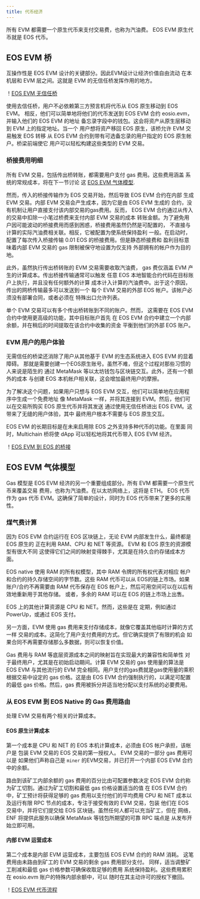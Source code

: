 ```yaml
---
title: 代币经济
---
```


所有 EVM 都需要一个原生代币来支付交易费，也称为汽油费。
EOS EVM 原生代币就是 EOS 代币。

## EOS EVM 桥

互操作性是 EOS EVM 设计的关键部分。因此EVM设计让经济价值自由流动
在本机层和 EVM 层之间。这就是 EVM 的无信任桥发挥作用的地方。

！[EOS EVM 无信任桥](images/EOS-EVM_trustless_bridge.png)

使用去信任桥，用户不必依赖第三方预言机将代币从 EOS 原生移动到 EOS EVM。
相反，他们可以简单地将他们的代币发送到 EOS EVM 合约 eosio.evm，并输入他们的 EOS EVM 的地址
备忘录字段中的钱包。这会将资产从原生层移动到 EVM 上的指定地址。当一个
用户想将资产移回 EOS 原生，该桥允许 EVM 交易触发 EOS 转移
从 EOS EVM 合约到带有可选备忘录的用户指定的 EOS 原生帐户。桥梁前端使它
用户可以轻松构建这些类型的 EVM 交易。

### 桥接费用明细

所有 EVM 交易，包括传出桥转账，都需要用户支付 gas 费用。这些费用涵盖
系统的常规成本，将在下一节讨论
这 [EOS EVM 气体模型](#eos-evm-gas-model).

然而，传入的桥接传输作为 EOS 交易开始，然后导致 EOS EVM 合约在内部
生成 EVM 交易。内部 EVM 交易会产生成本，因为它是由 EOS EVM 生成的
合约，没有机制让用户直接支付该内部交易的gas费用。反而，
EOS EVM 合约通过从传入的交易中扣除一小笔过桥费来支付内部 EVM 交易的成本
转账金额。为了避免用户因可能波动的桥接费用而感到困惑，桥接费用虽然仍然是可配置的，
不直接与计算的实际汽油费相关联。相反，它被配置为使系统保持盈利
一般。在启动时，配置了每次传入桥接传输 0.01 EOS 的桥接费用。但是静态桥接费和
盈利目标意味着内部 EVM 交易的 gas 限制被保守地设置为仅支持
外部拥有的帐户作为目的地。

此外，虽然执行传出桥转账的 EVM 交易需要收取汽油费，
gas 费仅涵盖 EVM 产生的计算成本。传出桥接传输通常可以触发
任意 EOS 本地智能合约代码在目标账户上执行，并且没有任何额外的计算
成本计入计算的汽油费中。出于这个原因，传出的网桥传输最多可以发送到一个
每个 EVM 交易的外部 EOS 帐户。该帐户必须没有部署合同，或者必须在
特殊出口允许列表。

单个 EVM 交易可以有多个传出桥转账到不同的账户。然而，
这需要在 EOS EVM 合约中使用更高级的功能，其中目标账户首先
在 EOS EVM 合约中建立一个内部余额，并在稍后的时间提取在该合约中收集的资金
平衡到他们的外部 EOS 账户。

### EVM 用户的用户体验

无需信任的桥梁还消除了用户从其他基于 EVM 的生态系统进入 EOS EVM 的显着障碍。
那就是需要创建一个EOS原生账号。虽然不难，但这个过程对那些习惯的人来说是陌生的
通过 MetaMask 等以太坊钱包与区块链交互。此外，还有一个额外的成本
与创建 EOS 本机帐户相关联，这会增加最终用户的摩擦。

为了解决这个问题，如果用户只想与 EOS EVM 交互，他们可以简单地在应用程序中生成一个免费地址
像 MetaMask 一样，并将其连接到 EVM。然后，他们可以在交易所购买 EOS 原生代币并将其发送
通过使用无信任桥进出 EOS EVM。这带来了无缝的用户体验，其中
最终用户根本不需要与 EOS 原生交互。

EOS EVM 的长期目标是在未来启用除 EOS 之外支持多种代币的功能。在里面
同时，Multichain 桥将使 dApp 可以轻松地将其代币带入 EOS EVM 经济。

！[EOS EVM 到 EOS 的桥接](images/EOS-EVM_bridge_to_EOS.png)

## EOS EVM 气体模型

Gas 模型是 EOS EVM 经济的另一个重要组成部分。所有 EVM 都需要一个原生代币来覆盖交易
费用，也称为汽油费。在以太坊网络上，这将是 ETH。 EOS 代币作为 gas 代币
EVM。这确保了简单的设计，同时为 EOS 代币带来了更多的实用性。

### 煤气费计算

因为 EOS EVM 合约运行在 EOS 区块链上，无论 EVM 内部发生什么，最终都是 EOS 原生的
正在利用 RAM、CPU 和 NET 等资源。 EVM 和 EOS 原生的资源模型有很大不同
这使得它们之间的映射变得棘手，尤其是在持久合约存储成本方面。

EOS native 使用 RAM 的所有权模型，其中 RAM 令牌的所有权代表对相应
帐户和合约的持久存储空间的字节数。这些 RAM 代币可以从
EOS的链上市场。如果账户/合约不再需要由
RAM 代币保存在 EOS 帐户上，然后可用空间可以在以后有效地重新用于其他存储。
或者，多余的 RAM 可以在 EOS 的链上市场上出售。

EOS 上的其他计算资源是 CPU 和 NET。然而，这些是在
定期，例如通过 PowerUp，或通过 EOS 支付。

另一方面，EVM 使用 gas 费用来支付存储成本，就像它覆盖其他临时计算的方式一样
交易的成本。这简化了用户支付费用的方式。但它确实提供了有限的机会
如果合同不再需要存储那么多数据，则可以恢复价值。

Gas 费用与 RAM 等底层资源成本之间的映射旨在实现最大的兼容性和简单性
对于最终用户，尤其是在初始启动期间。计算 EVM 交易的 gas 使用量的算法是
EOS EVM 与其他流行的 EVM 完全相同。用户支付的gas费就是gas使用量的乘积
根据交易中设定的 gas 价格。这是由 EOS EVM 合约强制执行的，以满足可配置的最低 gas
价格。然后，gas 费用被拆分并适当地分配以支付系统的必要费用。

### 从 EOS EVM 到 EOS Native 的 Gas 费用路由

处理 EVM 交易有两个相关的计算成本。

#### EOS 原生计算成本

第一个成本是 CPU 和 NET 的 EOS 本机计算成本，必须由 EOS 帐户承担，该帐户是
包装 EVM 交易的 EOS 交易的第一授权人。 EVM 交易的一部分 gas 费用可以是
如果他们声称自己是 `miner` 的EVM交易，并已打开一个内部
EOS EVM 合约中的余额。

路由到该矿工内部余额的 gas 费用的百分比由可配置参数决定
EOS EVM 合约称为矿工切割。通过为矿工切割和最低 gas 价格设置适当的值
在 EOS EVM 合约中，矿工预计将获得足够的 gas 费用以支付他们的平均费用
CPU 和 NET 成本以及运行有限 RPC 节点的成本，专注于接受有效的 EVM 交易，包装
他们在 EOS 交易中，并将它们提交给 EOS 区块链。虽然任何人都可以充当矿工，但在
网络，ENF 将提供此服务以确保 MetaMask 等钱包所期望的可靠 RPC 端点是
从发布开始立即可用。

#### 内部 EVM 运营成本

第二个成本是内部 EVM 运营成本，主要包括 EOS EVM 合约的 RAM 消耗。
这笔费用由未路由到矿工的 EVM 交易的剩余 gas 费用部分支付。
同样，适当调整矿工削减和最低 gas 价格参数可确保收取足够的费用
系统保持盈利。这些费用累积在 eosio.evm 账户的特殊内部余额中，可以
随时在其主动许可的授权下撤回。

！[EOS EVM 代币流程](images/EOS-EVM_token_flow.png)
